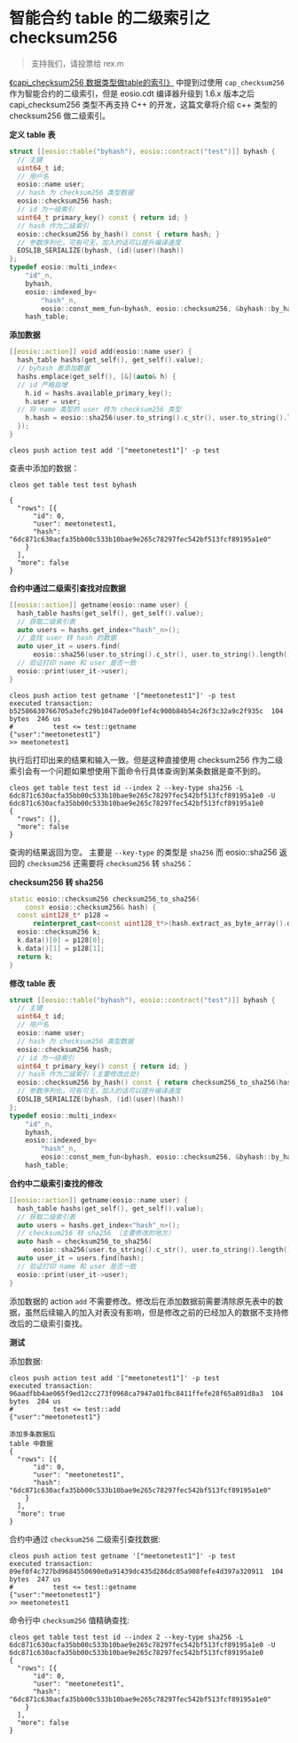 # 智能合约 table 的二级索引之 checksum256

> 支持我们，请投票给 rex.m

[《capi_checksum256 数据类型做table的索引》](eosio-smart-contract-capi_checksum256-as-table-key.md) 中提到过使用 `cap_checksum256` 作为智能合约的二级索引，但是 eosio.cdt 编译器升级到 1.6.x 版本之后 capi_checksum256 类型不再支持 C++ 的开发，这篇文章将介绍 c++ 类型的 checksum256 做二级索引。

**定义 table 表**

```c++
struct [[eosio::table("byhash"), eosio::contract("test")]] byhash {
  // 主键
  uint64_t id;
  // 用户名
  eosio::name user;
  // hash 为 checksum256 类型数据
  eosio::checksum256 hash;
  // id 为一级索引
  uint64_t primary_key() const { return id; }
  // hash 作为二级索引
  eosio::checksum256 by_hash() const { return hash; }    
  // 参数序列化，可有可无，加入的话可以提升编译速度
  EOSLIB_SERIALIZE(byhash, (id)(user)(hash))
};
typedef eosio::multi_index<
    "id"_n,
    byhash,
    eosio::indexed_by<
        "hash"_n,
        eosio::const_mem_fun<byhash, eosio::checksum256, &byhash::by_hash>>>
    hash_table;
```

**添加数据**

```c++
[[eosio::action]] void add(eosio::name user) {
  hash_table hashs(get_self(), get_self().value);
  // byhash 表添加数据
  hashs.emplace(get_self(), [&](auto& h) {
  // id 严格自增
    h.id = hashs.available_primary_key();
    h.user = user;
  // 将 name 类型的 user 转为 checksum256 类型
    h.hash = eosio::sha256(user.to_string().c_str(), user.to_string().length());
  });
}
```

```
cleos push action test add '["meetonetest1"]' -p test
```

查表中添加的数据：

```
cleos get table test test byhash 
```

```
{
  "rows": [{
      "id": 0,
      "user": meetonetest1,
      "hash": "6dc871c630acfa35bb00c533b10bae9e265c78297fec542bf513fcf89195a1e0"
    }
  ],
  "more": false
}
```

**合约中通过二级索引查找对应数据**

```c++
[[eosio::action]] getname(eosio::name user) {
  hash_table hashs(get_self(), get_self().value);
  // 获取二级索引表
  auto users = hashs.get_index<"hash"_n>();
  // 查找 user 转 hash 的数据
  auto user_it = users.find(
      eosio::sha256(user.to_string().c_str(), user.to_string().length()));
  // 验证打印 name 和 user 是否一致
  eosio::print(user_it->user);
}
```

```
cleos push action test getname '["meetonetest1"]' -p test 
executed transaction: b52586630766705a3efc29b1047ade09f1ef4c900b84b54c26f3c32a9c2f935c  104 bytes  246 us
#          test <= test::getname                {"user":"meetonetest1"}
>> meetonetest1
```

执行后打印出来的结果和输入一致。但是这种直接使用 checksum256 作为二级索引会有一个问题如果想使用下面命令行具体查询到某条数据是查不到的。

```
cleos get table test test id --index 2 --key-type sha256 -L 6dc871c630acfa35bb00c533b10bae9e265c78297fec542bf513fcf89195a1e0 -U 6dc871c630acfa35bb00c533b10bae9e265c78297fec542bf513fcf89195a1e0
{
  "rows": [],
  "more": false
}
```

查询的结果返回为空。 主要是 `--key-type` 的类型是 `sha256` 而 eosio::sha256 返回的 `checksum256` 还需要将 `checksum256` 转 `sha256`：

**checksum256 转 sha256**

```c++
static eosio::checksum256 checksum256_to_sha256(
    const eosio::checksum256& hash) {
  const uint128_t* p128 =
      reinterpret_cast<const uint128_t*>(hash.extract_as_byte_array().data());
  eosio::checksum256 k;
  k.data()[0] = p128[0];
  k.data()[1] = p128[1];
  return k;
}
```

**修改 table 表**

```c++
struct [[eosio::table("byhash"), eosio::contract("test")]] byhash {
  // 主键
  uint64_t id;
  // 用户名
  eosio::name user;
  // hash 为 checksum256 类型数据
  eosio::checksum256 hash;
  // id 为一级索引
  uint64_t primary_key() const { return id; }
  // hash 作为二级索引 (主要修改此处)
  eosio::checksum256 by_hash() const { return checksum256_to_sha256(hash); }
  // 参数序列化，可有可无，加入的话可以提升编译速度
  EOSLIB_SERIALIZE(byhash, (id)(user)(hash))
};
typedef eosio::multi_index<
    "id"_n,
    byhash,
    eosio::indexed_by<
        "hash"_n,
        eosio::const_mem_fun<byhash, eosio::checksum256, &byhash::by_hash>>>
    hash_table;
```

**合约中二级索引查找的修改**

```c++
[[eosio::action]] getname(eosio::name user) {
  hash_table hashs(get_self(), get_self().value);
  // 获取二级索引表
  auto users = hashs.get_index<"hash"_n>();
  // checksum256 转 sha256 （主要修改的地方）
  auto hash = checksum256_to_sha256(
      eosio::sha256(user.to_string().c_str(), user.to_string().length()));
  auto user_it = users.find(hash);
  // 验证打印 name 和 user 是否一致
  eosio::print(user_it->user);
}
```
添加数据的 action `add` 不需要修改。修改后在添加数据前需要清除原先表中的数据，虽然后续输入的加入对表没有影响，但是修改之前的已经加入的数据不支持修改后的二级索引查找。

**测试**

添加数据:

```
cleos push action test add '["meetonetest1"]' -p test
executed transaction: 96aadfbb4ae065f9ed12cc273f0968ca7947a01fbc8411ffefe28f65a891d8a3  104 bytes  204 us
#          test <= test::add                    {"user":"meetonetest1"}

添加多条数据后
table 中数据
{
  "rows": [{
      "id": 0,
      "user": "meetonetest1",
      "hash": "6dc871c630acfa35bb00c533b10bae9e265c78297fec542bf513fcf89195a1e0"
    }
  ],
  "more": true
}
```

合约中通过 `checksum256` 二级索引查找数据:

```
cleos push action test getname '["meetonetest1"]' -p test
executed transaction: 09ef0f4c727bd9684550690e0a91439dc435d286dc05a908fefe4d397a320911  104 bytes  247 us
#          test <= test::getname                {"user":"meetonetest1"}
>> meetonetest1
```

命令行中 `checksum256` 值精确查找:

```
cleos get table test test id --index 2 --key-type sha256 -L 6dc871c630acfa35bb00c533b10bae9e265c78297fec542bf513fcf89195a1e0 -U 6dc871c630acfa35bb00c533b10bae9e265c78297fec542bf513fcf89195a1e0
{
  "rows": [{
      "id": 0,
      "user": "meetonetest1",
      "hash": "6dc871c630acfa35bb00c533b10bae9e265c78297fec542bf513fcf89195a1e0"
    }
  ],
  "more": false
}
```
